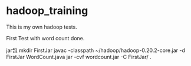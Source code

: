 hadoop_training
===============

This is my own hadoop tests.

First Test with word count done.

jar包
mkdir FirstJar
javac -classpath ~/hadoop/hadoop-0.20.2-core.jar -d FirstJar WordCount.java
jar -cvf wordcount.jar -C FirstJar/ .
